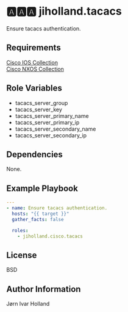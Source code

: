 🅰️🅰️🅰️ jiholland.tacacs
=======================

Ensure tacacs authentication.

Requirements
------------

[Cisco IOS Collection](https://galaxy.ansible.com/cisco/ios)<br>
[Cisco NXOS Collection](https://galaxy.ansible.com/cisco/nxos)

Role Variables
--------------

- tacacs\_server\_group
- tacacs\_server\_key
- tacacs\_server\_primary\_name
- tacacs\_server\_primary\_ip
- tacacs\_server\_secondary\_name
- tacacs\_server\_secondary\_ip

Dependencies
------------

None.

Example Playbook
----------------
```YAML
---
- name: Ensure tacacs authentication.
  hosts: "{{ target }}"
  gather_facts: false

  roles:
    - jiholland.cisco.tacacs
```
License
-------

BSD

Author Information
------------------

Jørn Ivar Holland
